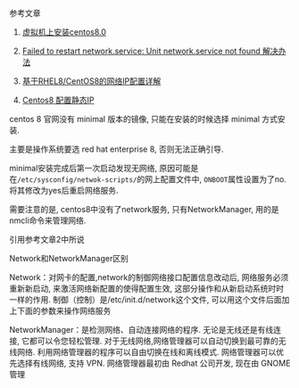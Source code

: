 参考文章

1. [虚拟机上安装centos8.0](https://www.cnblogs.com/fanzhenyong/p/11616192.html)

2. [Failed to restart network.service: Unit network.service not found 解决办法](https://blog.csdn.net/qq_40162735/article/details/101780012)

3. [基于RHEL8/CentOS8的网络IP配置详解](https://zhuanlan.zhihu.com/p/56892392)

4. [Centos8 配置静态IP](https://www.cnblogs.com/qianyuliang/p/11591970.html)

centos 8 官网没有 minimal 版本的镜像, 只能在安装的时候选择 minimal 方式安装.

主要是操作系统要选 red hat enterprise 8, 否则无法正确引导.

minimal安装完成后第一次启动发现无网络, 原因可能是在`/etc/sysconfig/netwok-scripts/`的网上配置文件中, `ONBOOT`属性设置为了no. 将其修改为yes后重启网络服务.

需要注意的是, centos8中没有了network服务, 只有NetworkManager, 用的是nmcli命令来管理网络.

引用参考文章2中所说

Network和NetworkManager区别 

Network：对网卡的配置,network的制御网络接口配置信息改动后, 网络服务必须重新新启动, 来激活网络新配置的使得配置生效, 这部分操作和从新启动系统时时一样的作用. 制御（控制）是/etc/init.d/network这个文件, 可以用这个文件后面加上下面的参数来操作网络服务

NetworkManager：是检测网络、自动连接网络的程序. 无论是无线还是有线连接, 它都可以令您轻松管理. 对于无线网络,网络管理器可以自动切换到最可靠的无线网络. 利用网络管理器的程序可以自由切换在线和离线模式. 网络管理器可以优先选择有线网络, 支持 VPN. 网络管理器最初由 Redhat 公司开发, 现在由 GNOME 管理

